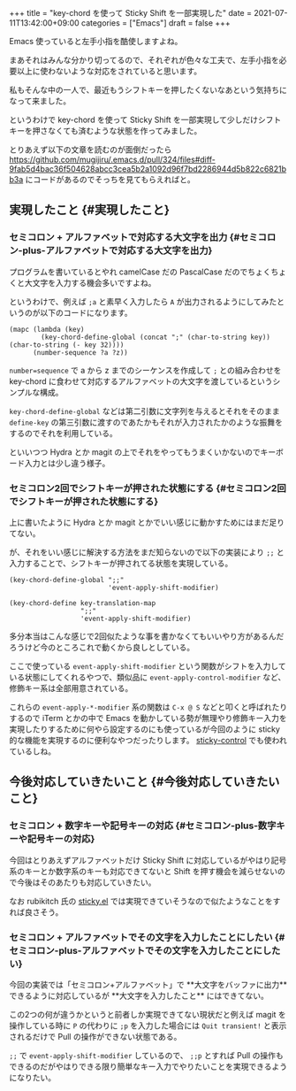 +++
title = "key-chord を使って Sticky Shift を一部実現した"
date = 2021-07-11T13:42:00+09:00
categories = ["Emacs"]
draft = false
+++

Emacs 使っていると左手小指を酷使しますよね。

まあそれはみんな分かり切ってるので、それぞれが色々な工夫で、左手小指を必要以上に使わないような対応をされていると思います。

私もそんな中の一人で、最近もうシフトキーを押したくないなあという気持ちになって来ました。

というわけで key-chord を使って Sticky Shift を一部実現して少しだけシフトキーを押さなくても済むような状態を作ってみました。

とりあえず以下の文章を読むのが面倒だったら
<https://github.com/mugijiru/.emacs.d/pull/324/files#diff-9fab5d4bac36f504628abcc3cea5b2a1092d96f7bd2286944d5b822c6821bb3a>
にコードがあるのでそっちを見てもらえればと。


## 実現したこと {#実現したこと}


### セミコロン + アルファベットで対応する大文字を出力 {#セミコロン-plus-アルファベットで対応する大文字を出力}

プログラムを書いているとやれ camelCase だの PascalCase だのでちょくちょくと大文字を入力する機会多いですよね。

というわけで、例えば `;a` と素早く入力したら `A` が出力されるようにしてみたというのが以下のコードになります。

```emacs-lisp
(mapc (lambda (key)
        (key-chord-define-global (concat ";" (char-to-string key)) (char-to-string (- key 32))))
      (number-sequence ?a ?z))
```

`number=sequence` で a から z までのシーケンスを作成して
`;` との組み合わせを key-chord に食わせて対応するアルファベットの大文字を渡しているというシンプルな構成。

`key-chord-define-global` などは第二引数に文字列を与えるとそれをそのまま `define-key` の第三引数に渡すのであたかもそれが入力されたかのような振舞をするのでそれを利用している。

といいつつ Hydra とか magit の上でそれをやってもうまくいかないのでキーボード入力とは少し違う様子。


### セミコロン2回でシフトキーが押された状態にする {#セミコロン2回でシフトキーが押された状態にする}

上に書いたように Hydra とか magit とかでいい感じに動かすためにはまだ足りてない。

が、それをいい感じに解決する方法をまだ知らないので以下の実装により `;;` と入力することで、シフトキーが押されてる状態を実現している。

```emacs-lisp
(key-chord-define-global ";;"
                         'event-apply-shift-modifier)

(key-chord-define key-translation-map
                  ";;"
                  'event-apply-shift-modifier)
```

多分本当はこんな感じで2回似たような事を書かなくてもいいやり方があるんだろうけど今のところこれで動くから良しとしている。

ここで使っている `event-apply-shift-modifier` という関数がシフトを入力している状態にしてくれるやつで、類似品に `event-apply-control-modifier` など、修飾キー系は全部用意されている。

これらの `event-apply-*-modifier` 系の関数は `C-x @ S` などと叩くと呼ばれたりするので
iTerm とかの中で Emacs を動かしている勢が無理やり修飾キー入力を実現したりするために何やら設定するのにも使っているが今回のように sticky 的な機能を実現するのに便利なやつだったりします。
[sticky-control](https://github.com/martialboniou/emacs-revival/blob/master/sticky-control.el) でも使われているしね。


## 今後対応していきたいこと {#今後対応していきたいこと}


### セミコロン + 数字キーや記号キーの対応 {#セミコロン-plus-数字キーや記号キーの対応}

今回はとりあえずアルファベットだけ Sticky Shift に対応しているがやはり記号系のキーとか数字系のキーも対応できてないと
Shift を押す機会を減らせないので今後はそのあたりも対応していきたい。

なお rubikitch 氏の [sticky.el](https://www.emacswiki.org/emacs/sticky.el) では実現できていそうなので似たようなことをすれば良さそう。


### セミコロン + アルファベットでその文字を入力したことにしたい {#セミコロン-plus-アルファベットでその文字を入力したことにしたい}

今回の実装では「セミコロン+アルファベット」で \*\*大文字をバッファに出力\*\* できるように対応しているが
\*\*大文字を入力したこと\*\* にはできてない。

この2つの何が違うかというと前者しか実現できてない現状だと例えば magit を操作している時に `P` の代わりに `;p` を入力した場合には
`Quit transient!` と表示されるだけで Pull の操作ができない状態である。

`;;` で `event-apply-shift-modifier` しているので、
`;;p` とすれば Pull の操作もできるのだがやはりできる限り簡単なキー入力でやりたいことを実現できるようになりたい。
